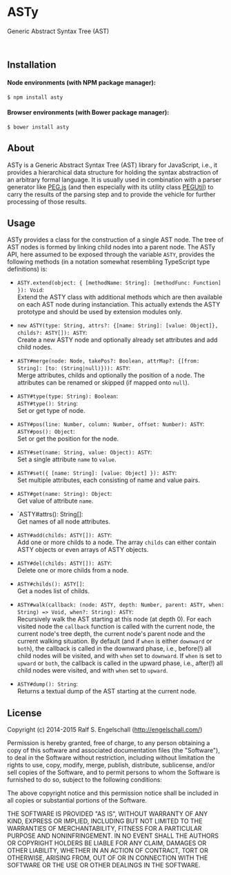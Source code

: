 
ASTy
====

Generic Abstract Syntax Tree (AST)

<p/>
<img src="https://nodei.co/npm/asty.png?downloads=true&stars=true" alt=""/>

<p/>
<img src="https://david-dm.org/rse/asty.png" alt=""/>

Installation
------------

#### Node environments (with NPM package manager):

```shell
$ npm install asty
```

#### Browser environments (with Bower package manager):

```shell
$ bower install asty
```

About
-----

ASTy is a Generic Abstract Syntax Tree (AST) library for JavaScript,
i.e., it provides a hierarchical data structure for holding the syntax
abstraction of an arbitrary formal language. It is usually used
in combination with a parser generator like [PEG.js](http://pegjs.org/)
(and then especially with its utility class [PEGUtil](http://github.com/rse/pegjs-util))
to carry the results of the parsing step and to provide the vehicle
for further processing of those results.

Usage
-----

ASTy provides a class for the construction of a single AST node. The
tree of AST nodes is formed by linking child nodes into a parent node.
The ASTy API, here assumed to be exposed through the variable `ASTY`,
provides the following methods (in a notation somewhat resembling
TypeScript type definitions) is:

- `ASTY.extend(object: { [methodName: String]: [methodFunc: Function] }): Void`:<br/>
  Extend the ASTY class with additional methods which are then available on each
  AST node during instanciation. This actually extends the ASTY prototype and
  should be used by extension modules only.

- `new ASTY(type: String, attrs?: {[name: String]: [value: Object]}, childs?: ASTY[]): ASTY`:<br/>
  Create a new ASTY node and optionally already set attributes and add child nodes.

- `ASTY#merge(node: Node, takePos?: Boolean, attrMap?: {[from: String]: [to: (String|null)})): ASTY`:<br/>
  Merge attributes, childs and optionally the position of a node.
  The attributes can be renamed or skipped (if mapped onto `null`).

- `ASTY#type(type: String): Boolean`:<br/>
  `ASTY#type(): String`:<br/>
  Set or get type of node.

- `ASTY#pos(line: Number, column: Number, offset: Number): ASTY`:<br/>
  `ASTY#pos(): Object`:<br/>
  Set or get the position for the node.

- `ASTY#set(name: String, value: Object): ASTY`:<br/>
  Set a single attribute `name` to `value`.

- `ASTY#set({ [name: String]: [value: Object] }): ASTY`:<br/>
  Set multiple attributes, each consisting of name and value pairs.

- `ASTY#get(name: String): Object`:<br/>
  Get value of attribute `name`.

- `ASTY#attrs(): String[]:<br/>
  Get names of all node attributes.

- `ASTY#add(childs: ASTY[]): ASTY`:<br/>
  Add one or more childs to a node. The array `childs`
  can either contain ASTY objects or even arrays
  of ASTY objects.

- `ASTY#del(childs: ASTY[]): ASTY`:<br/>
  Delete one or more childs from a node.

- `ASTY#childs(): ASTY[]`:<br/>
  Get a nodes list of childs.

- `ASTY#walk(callback: (node: ASTY, depth: Number, parent: ASTY, when: String) => Void, when?: String): ASTY`:<br/>
  Recursively walk the AST starting at this node (at depth 0). For
  each visited node the `callback` function is called with the
  current node, the current node's tree depth, the current node's
  parent node and the current walking situation.  By default (and
  if `when` is either `downward` or `both`), the callback is called
  in the downward phase, i.e., before(!) all child nodes will be
  visited, and with `when` set to `downward`. If `when` is set to
  `upward` or `both`, the callback is called in the upward phase,
  i.e., after(!) all child nodes were visited, and with `when` set
  to `upward`.

- `ASTY#dump(): String`:<br/>
  Returns a textual dump of the AST starting at the current node.

License
-------

Copyright (c) 2014-2015 Ralf S. Engelschall (http://engelschall.com/)

Permission is hereby granted, free of charge, to any person obtaining
a copy of this software and associated documentation files (the
"Software"), to deal in the Software without restriction, including
without limitation the rights to use, copy, modify, merge, publish,
distribute, sublicense, and/or sell copies of the Software, and to
permit persons to whom the Software is furnished to do so, subject to
the following conditions:

The above copyright notice and this permission notice shall be included
in all copies or substantial portions of the Software.

THE SOFTWARE IS PROVIDED "AS IS", WITHOUT WARRANTY OF ANY KIND,
EXPRESS OR IMPLIED, INCLUDING BUT NOT LIMITED TO THE WARRANTIES OF
MERCHANTABILITY, FITNESS FOR A PARTICULAR PURPOSE AND NONINFRINGEMENT.
IN NO EVENT SHALL THE AUTHORS OR COPYRIGHT HOLDERS BE LIABLE FOR ANY
CLAIM, DAMAGES OR OTHER LIABILITY, WHETHER IN AN ACTION OF CONTRACT,
TORT OR OTHERWISE, ARISING FROM, OUT OF OR IN CONNECTION WITH THE
SOFTWARE OR THE USE OR OTHER DEALINGS IN THE SOFTWARE.

